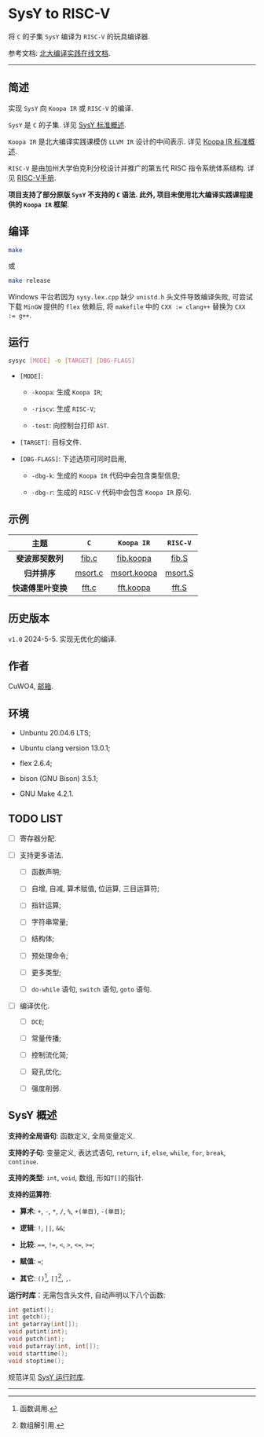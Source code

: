 # SysY to RISC-V

将 `C` 的子集 `SysY` 编译为 `RISC-V` 的玩具编译器.

参考文档: [北大编译实践在线文档](https://pku-minic.github.io/online-doc/#/).

---

## 简述

实现 `SysY` 向 `Koopa IR` 或 `RISC-V` 的编译.

`SysY` 是 `C` 的子集. 详见 [SysY 标准概述](#SysY概述).

`Koopa IR` 是北大编译实践课模仿 `LLVM IR` 设计的中间表示. 详见 [Koopa IR 标准概述](https://pku-minic.github.io/online-doc/#/misc-app-ref/koopa).

`RISC-V` 是由加州大学伯克利分校设计并推广的第五代 RISC 指令系统体系结构. 详见 [RISC-V手册](https://riscv.org/wp-content/uploads/2017/05/riscv-spec-v2.2.pdf).

**项目支持了部分原版 `SysY` 不支持的 `C` 语法. 此外, 项目未使用北大编译实践课程提供的 `Koopa IR` 框架**.

## 编译

```bash
make
```

或

```bash
make release
```

Windows 平台若因为 `sysy.lex.cpp` 缺少 `unistd.h` 头文件导致编译失败, 可尝试下载 `MinGW` 提供的 `flex` 依赖后, 将 `makefile` 中的 `CXX := clang++` 替换为 `CXX := g++`.

## 运行

```bash
sysyc [MODE] -o [TARGET] [DBG-FLAGS]
```

- `[MODE]`: 

    * `-koopa`: 生成 `Koopa IR`;

    * `-riscv`: 生成 `RISC-V`;

    * `-test`: 向控制台打印 `AST`.

- `[TARGET]`: 目标文件.

- `[DBG-FLAGS]`: 下述选项可同时启用,

    * `-dbg-k`: 生成的 `Koopa IR` 代码中会包含类型信息;

    * `-dbg-r`: 生成的 `RISC-V` 代码中会包含 `Koopa IR` 原句.

## 示例

| 主题 | `C` | `Koopa IR` | `RISC-V` |
| :--: | :--: | :--: | :--: |
| **斐波那契数列** | <a href="sample/fib.c">fib.c</a> | <a href="sample/fib.koopa">fib.koopa</a> | <a href="sample/fib.S">fib.S</a> |
| **归并排序** | <a href="sample/msort.c">msort.c</a> | <a href="sample/msort.koopa">msort.koopa</a> | <a href="sample/msort.S">msort.S</a> |
| **快速傅里叶变换** | <a href="sample/fft.c">fft.c</a> | <a href="sample/fft.koopa">fft.koopa</a> | <a href="sample/fft.S">fft.S</a> |

## 历史版本

`v1.0` 2024-5-5. 实现无优化的编译.

## 作者

CuWO4, [邮箱](mailto:wutong.tony@outlook.com).

## 环境

- Unbuntu 20.04.6 LTS;

- Ubuntu clang version 13.0.1;

- flex 2.6.4;

- bison (GNU Bison) 3.5.1;

- GNU Make 4.2.1.

## TODO LIST

- [ ] 寄存器分配.

- [ ] 支持更多语法.

    * [ ] 函数声明;

    * [ ] 自增, 自减, 算术赋值, 位运算, 三目运算符;

    * [ ] 指针运算;

    * [ ] 字符串常量;

    * [ ] 结构体;

    * [ ] 预处理命令;

    * [ ] 更多类型;

    * [ ] `do-while` 语句, `switch` 语句, `goto` 语句.

- [ ] 编译优化.

    * [ ] `DCE`;

    * [ ] 常量传播;

    * [ ] 控制流化简;

    * [ ] 窥孔优化;

    * [ ] 强度削弱.

## SysY 概述

**支持的全局语句**: 函数定义, 全局变量定义.

**支持的子句**: 变量定义, 表达式语句, `return`, `if`, `else`, `while`, `for`, `break`, `continue`.

**支持的类型**: `int`, `void`, 数组, 形如`T[]`的指针.

**支持的运算符**: 
    
* **算术**:  `+`, `-`, `*`, `/`, `%`, `+(单目)`, `-(单目)`;

* **逻辑**: `!`, `||`, `&&`;

* **比较**: `==`, `!=`, `<`, `>`, `<=`, `>=`;

* **赋值**: `=`;

* **其它**: `()`[^1], `[]`[^2], `,`.

**运行时库**：无需包含头文件, 自动声明以下八个函数:

```c 
int getint();
int getch();
int getarray(int[]);
void putint(int);
void putch(int);
void putarray(int, int[]);
void starttime();
void stoptime();
```

规范详见 [SysY 运行时库](https://gitlab.eduxiji.net/csc1/nscscc/compiler2021/-/blob/master/SysY%E8%BF%90%E8%A1%8C%E6%97%B6%E5%BA%93.pdf).

---

[^1]: 函数调用.

[^2]: 数组解引用.